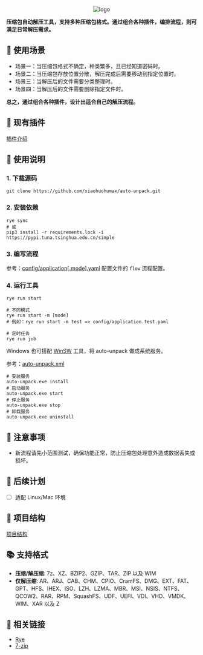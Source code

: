 <p align="center">
  <picture>
    <source media="(prefers-color-scheme: dark)" srcset="logo.png">
    <source media="(prefers-color-scheme: light)" srcset="logo-dark.png">
    <img alt="logo" src="logo.png">
  </picture>
</p>

**压缩包自动解压工具，支持多种压缩包格式。通过组合各种插件，编排流程，则可满足日常解压需求。**

## 🎯 使用场景

+ 场景一：当压缩包格式不确定，种类繁多，且已经知道密码时。
+ 场景二：当压缩包存放位置分散，解压完成后需要移动到指定位置时。
+ 场景三：当解压后的文件需要分类整理时。
+ 场景四：当解压后的文件需要删除指定文件时。

**总之，通过组合各种插件，设计出适合自己的解压流程。**

## 🔨 现有插件

[插件介绍](./docs/plugin.md)

## 📖 使用说明

### 1. 下载源码

```shell
git clone https://github.com/xiaohuohumax/auto-unpack.git
```

### 2. 安装依赖

```shell
rye sync
# 或
pip3 install -r requirements.lock -i https://pypi.tuna.tsinghua.edu.cn/simple
```

### 3. 编写流程

参考：[config/application[.mode].yaml](https://github.com/xiaohuohumax/auto-unpack/tree/main/config) 配置文件的 `flow` 流程配置。

### 4. 运行工具

```shell
rye run start

# 不同模式
rye run start -m [mode]
# 例如：rye run start -m test => config/application.test.yaml

# 定时任务
rye run job
```

Windows 也可搭配 [WinSW](https://github.com/winsw/winsw) 工具，将 auto-unpack 做成系统服务。

参考：[auto-unpack.xml](https://github.com/xiaohuohumax/auto-unpack/blob/main/auto-unpack.xml)

```shell
# 安装服务
auto-unpack.exe install
# 启动服务
auto-unpack.exe start
# 停止服务
auto-unpack.exe stop
# 卸载服务
auto-unpack.exe uninstall
```

## 🚨 注意事项

+ 新流程请先小范围测试，确保功能正常，防止压缩包处理意外造成数据丢失或损坏。

## 🚧 后续计划

+ [ ] 适配 Linux/Mac 环境

## 🌳 项目结构

[项目结构](./docs/tree.md)


## 📚 支持格式


+ **压缩/解压缩**:
  7z、XZ、BZIP2、GZIP、TAR、ZIP 以及 WIM
+ **仅解压缩**:
  AR、ARJ、CAB、CHM、CPIO、CramFS、DMG、EXT、FAT、GPT、HFS、IHEX、ISO、LZH、LZMA、MBR、MSI、NSIS、NTFS、QCOW2、RAR、RPM、SquashFS、UDF、UEFI、VDI、VHD、VMDK、WIM、XAR
  以及 Z

## 🔗 相关链接

+ [Rye](https://rye.astral.sh/)
+ [7-zip](https://7-zip.org/)